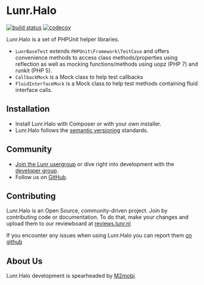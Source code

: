# Lunr.Halo
[![build status](https://api.travis-ci.org/M2Mobi/lunr.halo.svg)](https://travis-ci.org/M2Mobi/lunr.halo) [![codecov](https://codecov.io/gh/M2Mobi/lunr.halo/branch/master/graph/badge.svg)](https://codecov.io/gh/M2Mobi/lunr.halo)

Lunr.Halo is a set of PHPUnit helper libraries.

- `LunrBaseTest` extends `PHPUnit\Framework\TestCase` and offers convenience methods
   to access class methods/properties using reflection as well as mocking functions/methods
   using uopz (PHP 7) and runkit (PHP 5).
- `CallbackMock` is a Mock class to help test callbacks
- `FluidInterfaceMock` is a Mock class to help test methods containing fluid interface calls.

Installation
------------

* Install Lunr.Halo with Composer or with your own installer.
* Lunr.Halo follows the [semantic versioning][2] standards.

Community
---------

* [Join the Lunr usergroup][3] or dive right into development with the [developer group][4].
* Follow us on [GitHub][5].

Contributing
------------

Lunr.Halo is an Open Source, community-driven project. Join by contributing code or documentation.
To do that, make your changes and upload them to our reviewboard at [reviews.lunr.nl][6]

If you encounter any issues when using Lunr.Halo you can report them [on github][7]

About Us
--------

Lunr.Halo development is spearheaded by [M2mobi][1].

  [1]: https://m2mobi.com
  [2]: https://semver.org
  [3]: https://groups.google.com/forum/#!forum/lunr-users
  [4]: https://groups.google.com/forum/#!forum/lunr-developers
  [5]: https://github.com/M2Mobi/lunr.halo
  [6]: https://reviews.lunr.nl
  [7]: https://github.com/M2Mobi/lunr.halo/issues
